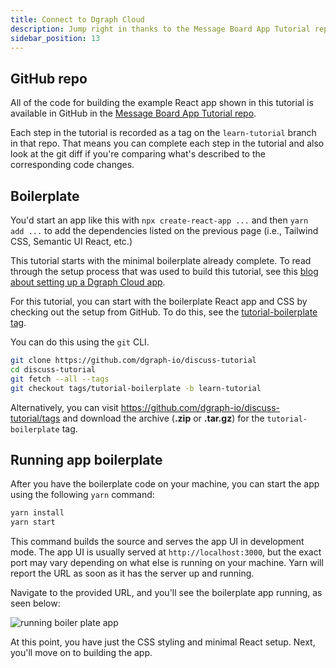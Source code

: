 ```yaml
---
title: Connect to Dgraph Cloud
description: Jump right in thanks to the Message Board App Tutorial repo on GitHub. Get started with your Message Board App in React with GraphQL.
sidebar_position: 13
---
```


## GitHub repo

All of the code for building the example React app shown in this tutorial is
available in GitHub in the [Message Board App Tutorial repo](https://github.com/dgraph-io/discuss-tutorial).

Each step in the tutorial is recorded as a tag on the `learn-tutorial` branch in
that repo. That means you can complete each step in the tutorial and also look
at the git diff if you're comparing what's described to the corresponding code
changes.

## Boilerplate

You'd start an app like this with `npx create-react-app ...` and then
`yarn add ...` to add the dependencies listed on the previous page (i.e., Tailwind CSS, Semantic
UI React, etc.)

This tutorial starts with the minimal boilerplate already complete. To read through the setup process that was used to build this tutorial, see this [blog about setting up a Dgraph Cloud app](https://dgraph.io/blog/post/slash-graphql-app-setup/).

For this tutorial, you can start with the boilerplate React app and CSS by
checking out the setup from GitHub. To do this, see the [tutorial-boilerplate tag](https://github.com/dgraph-io/discuss-tutorial/releases/tag/tutorial-boilerplate).

You can do this using the `git` CLI.

```sh
git clone https://github.com/dgraph-io/discuss-tutorial
cd discuss-tutorial
git fetch --all --tags
git checkout tags/tutorial-boilerplate -b learn-tutorial
```

Alternatively, you can visit https://github.com/dgraph-io/discuss-tutorial/tags
and download the archive (**.zip** or **.tar.gz**) for the `tutorial-boilerplate`
tag.

## Running app boilerplate

After you have the boilerplate code on your machine, you can start the app
using the following `yarn` command:

```sh
yarn install
yarn start
```

This command builds the source and serves the app UI in development mode. The
app UI is usually served at `http://localhost:3000`, but the exact port may
vary depending on what else is running on your machine. Yarn will report the URL
as soon as it has the server up and running.

Navigate to the provided URL, and you'll see the boilerplate app running, as seen
below:

![running boiler plate app](/images/message-board/app-boilerplate.png)

At this point, you have just the CSS styling and minimal React setup. Next,
you'll move on to building the app.
